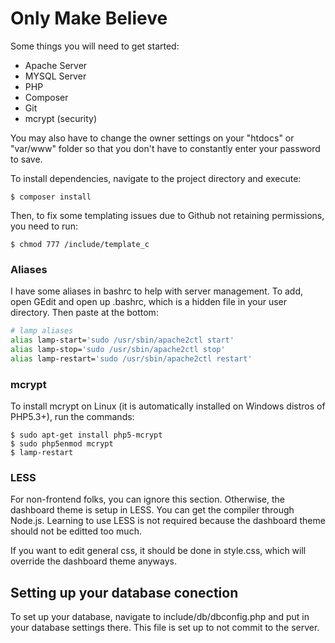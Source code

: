 
Only Make Believe
====================

Some things you will need to get started:

 - Apache Server
 - MYSQL Server
 - PHP
 - Composer
 - Git
 - mcrypt (security)

You may also have to change the owner settings on your 
"htdocs" or "var/www" folder so that you don't have to 
constantly enter your password to save.

To install dependencies, navigate to the project 
directory and execute:

```
$ composer install
```

Then, to fix some templating issues due to Github not retaining permissions,
you need to run:

```
$ chmod 777 /include/template_c
```

### Aliases ###

I have some aliases in bashrc to help with server management. To add, 
open GEdit and open up .bashrc, which is a hidden file in your user directory.
Then paste at the bottom:

```bash
# lamp aliases
alias lamp-start='sudo /usr/sbin/apache2ctl start'
alias lamp-stop='sudo /usr/sbin/apache2ctl stop'
alias lamp-restart='sudo /usr/sbin/apache2ctl restart'
```

### mcrypt ###

To install mcrypt on Linux (it is automatically installed on Windows distros of PHP5.3+),
run the commands:

```
$ sudo apt-get install php5-mcrypt
$ sudo php5enmod mcrypt
$ lamp-restart 
```

### LESS ###

For non-frontend folks, you can ignore this section.
Otherwise, the dashboard theme is setup in LESS. You can get the compiler through Node.js.
Learning to use LESS is not required because the dashboard theme should not be editted too much.

If you want to edit general css, it should be done in style.css, which will override
the dashboard theme anyways.

## Setting up your database conection ##

To set up your database, navigate to include/db/dbconfig.php 
and put in your database settings there.
This file is set up to not commit to the server.
